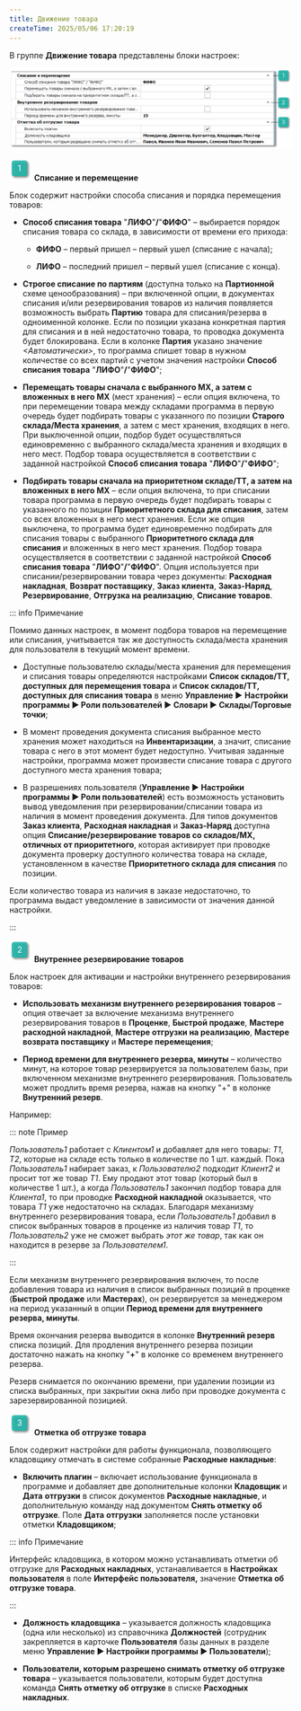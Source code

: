 ```yaml
---
title: Движение товара
createTime: 2025/05/06 17:20:19
---
```

В группе **Движение товара**  представлены блоки настроек:

![](../../../../../assets/specification/image328.png)

![](../../../../../assets/specification/image006.png) **Списание и перемещение**

Блок содержит настройки способа списания и порядка перемещения товаров:

- **Способ списания товара** "**ЛИФО**"**/**"**ФИФО**" – выбирается порядок списания товара со склада, в зависимости от времени его прихода:

    - **ФИФО** – первый пришел – первый ушел (списание с начала);

    - **ЛИФО** – последний пришел – первый ушел (списание с конца).

- **Строгое списание по партиям** (доступна только на **Партионной** схеме ценообразования) – при включенной опции, в документах списания и/или резервирования товаров из наличия появляется возможность выбрать **Партию** товара для списания/резерва в одноименной колонке. Если по позиции указана конкретная партия для списания и в ней недостаточно товара, то проводка документа будет блокирована. Если в колонке **Партия** указано значение *<Автоматически>*, то программа спишет товар в нужном количестве со всех партий с учетом значения настройки **Способ списания товара** "**ЛИФО**"**/**"**ФИФО**";

- **Перемещать товары сначала с выбранного МХ, а затем с вложенных в него МХ** (мест хранения) – если опция включена, то при перемещении товара между складами программа в первую очередь будет подбирать товары с указанного по позиции **Старого склада/Места хранения**, а затем с мест хранения, входящих в него. При выключенной опции, подбор будет осуществляться единовременно с выбранного склада/места хранения и входящих в него мест. Подбор товара осуществляется в соответствии с заданной настройкой **Способ списания товара** "**ЛИФО**"**/**"**ФИФО**";

- **Подбирать товары сначала на приоритетном складе/ТТ, а затем на вложенных в него МХ** – если опция включена, то при списании товара программа в первую очередь будет подбирать товары с указанного по позиции **Приоритетного склада для списания**, затем со всех вложенных в него мест хранения. Если же опция выключена, то программа будет единовременно подбирать для списания товары с выбранного **Приоритетного склада для списания** и вложенных в него мест хранения. Подбор товара осуществляется в соответствии с заданной настройкой **Способ списания товара** "**ЛИФО**"**/**"**ФИФО**". Опция используется при списании/резервировании товара через документы: **Расходная накладная**, **Возврат поставщику**, **Заказ клиента**, **Заказ-Наряд**, **Резервирование**, **Отгрузка на реализацию**, **Списание товаров**.

::: info Примечание

Помимо данных настроек, в момент подбора товаров на перемещение или списания, учитывается так же доступность склада/места хранения для пользователя в текущий момент времени.

- Доступные пользователю склады/места хранения для перемещения и списания товары определяются настройками **Список складов/ТТ, доступных для перемещения товара** и **Список складов/ТТ, доступных для списания товара** в меню **Управление ►** **Настройки программы ► Роли пользователей ► Словари ► Склады/Торговые точки**;

- В момент проведения документа списания выбранное место хранения может находиться на **Инвентаризации**, а значит, списание товара с него в этот момент будет недоступно. Учитывая заданные настройки, программа может произвести списание товара с другого доступного места хранения товара;

- В разрешениях пользователя (**Управление ► Настройки программы ► Роли пользователей**) есть возможность установить вывод уведомления при резервировании/списании товара из наличия в момент проведения документа. Для типов документов **Заказ клиента**, **Расходная накладная** и **Заказ-Наряд** доступна опция **Списание/резервирование товаров со складов/МХ, отличных от приоритетного**, которая активирует при проводке документа проверку доступного количества товара на складе, установленном в качестве **Приоритетного склада для списания** по позиции.

Если количество товара из наличия в заказе недостаточно, то программа выдаст уведомление в зависимости от значения данной настройки.

:::

![](../../../../../assets/specification/image008.png) **Внутреннее резервирование товаров**

Блок настроек для активации и настройки внутреннего резервирования товаров:

- **Использовать механизм внутреннего резервирования товаров** – опция отвечает за включение механизма внутреннего резервирования товаров в **Проценке**, **Быстрой продаже**, **Мастере расходной накладной**, **Мастере отгрузки на реализацию**, **Мастере возврата поставщику** и **Мастере перемещения**;

- **Период времени для внутреннего резерва, минуты** – количество минут, на которое товар резервируется за пользователем базы, при включенном механизме внутреннего резервирования. Пользователь может продлить время резерва, нажав на кнопку "+" в колонке **Внутренний резерв**.

Например:

::: note Пример

*Пользователь1* работает с *Клиентом1* и добавляет для него товары: *Т1*, *Т2*, которые на складе есть только в количестве по 1 шт. каждый. Пока *Пользователь1* набирает заказ, к *Пользователю2* подходит *Клиент2* и просит тот же товар *Т1*. Ему продают этот товар (который был в количестве 1 шт.), а когда *Пользователь1* закончил подбор товара для *Клиента1*, то при проводке **Расходной накладной** оказывается, что товара *Т1* уже недостаточно на складах. Благодаря механизму внутреннего резервирования товара, если *Пользователь1* добавил в список выбранных товаров в проценке из наличия товар *Т1*, то *Пользователь2* уже не сможет выбрать *этот же товар*, так как он находится в резерве за *Пользователем1*.

:::

Если механизм внутреннего резервирования включен, то после добавления товара из наличия в список выбранных позиций в проценке (**Быстрой продаже** или **Мастерах**), он резервируется за менеджером на период указанный в опции **Период времени для внутреннего резерва, минуты**.

Время окончания резерва выводится в колонке **Внутренний резерв** списка позиций. Для продления внутреннего резерва позиции достаточно нажать на кнопку "**+**" в колонке со временем внутреннего резерва.

Резерв снимается по окончанию времени, при удалении позиции из списка выбранных, при закрытии окна либо при проводке документа с зарезервированной позицией.

![](../../../../../assets/specification/image009.png) **Отметка об отгрузке товара**

Блок содержит настройки для работы функционала, позволяющего кладовщику отмечать в системе собранные **Расходные накладные**:

- **Включить плагин** – включает использование функционала в программе и добавляет две дополнительные колонки **Кладовщик** и **Дата** **отгрузки** в список документов **Расходные накладные**, и дополнительную команду над документом **Снять отметку об отгрузке**. Поле **Дата** **отгрузки** заполняется после установки отметки **Кладовщиком**;

::: info Примечание

Интерфейс кладовщика, в котором можно устанавливать отметки об отгрузке для **Расходных накладных**, устанавливается в **Настройках пользователя** в поле **Интерфейс пользователя,** значение **Отметка об отгрузке товара**.

:::

- **Должность кладовщика** – указывается должность кладовщика (одна или несколько) из справочника **Должностей** (сотрудник закрепляется в карточке **Пользователя** базы данных в разделе меню **Управление ► Настройки программы ► Пользователи**);

- **Пользователи, которым разрешено снимать отметку об отгрузке товара** – указывается пользователи, которым будет доступна команда **Снять отметку об отгрузке** в списке **Расходных накладных**.





